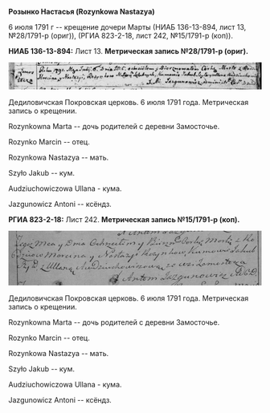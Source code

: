 **Розынко Настасья (Rozynkowa Nastazya)**

6 июля 1791 г -- крещение дочери Марты (НИАБ 136-13-894, лист 13,
№28/1791-р (ориг)), (РГИА 823-2-18, лист 242, №15/1791-р (коп)).

**НИАБ 136-13-894:** Лист 13. **Метрическая запись №28/1791-р (ориг).**

![](./media/bcbd906af7caaadd962e675589d89d66bf18f6bb.png)

Дедиловичская Покровская церковь. 6 июля 1791 года. Метрическая запись о
крещении.

Rozynkowna Marta -- дочь родителей с деревни Замосточье.

Rozynko Marcin -- отец.

Rozynkowa Nastazya -- мать.

Szyło Jakub -- кум.

Audziuchowiczowa Ullana - кума.

Jazgunowicz Antoni -- ксёндз.

**РГИА 823-2-18:** Лист 242. **Метрическая запись №15/1791-р (коп).**

![](./media/1e6c5f0bab857f483ed8e8fd51d145513574bf15.png)

Дедиловичская Покровская церковь. 6 июля 1791 года. Метрическая запись о
крещении.

Rozynkowna Marta -- дочь родителей с деревни Замосточье.

Rozynko Marcin -- отец.

Rozynkowa Nastazya -- мать.

Szyło Jakub -- кум.

Audziuchowiczowa Ullana - кума.

Jazgunowicz Antoni -- ксёндз.

